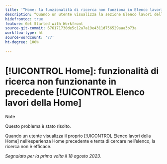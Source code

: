 ```yaml
---
title: '“Home: la funzionalità di ricerca non funziona in Elenco lavori della Home precedente”'
description: “Quando un utente visualizza la sezione Elenco lavori della Home nell’esperienza Home precedente e tenta di cercare nell’elenco, la ricerca non è efficace.”
hidefromtoc: true
feature: Get Started with Workfront
source-git-commit: 676171730de5c12a7a19e4311d756529aaa3b73a
workflow-type: ht
source-wordcount: '77'
ht-degree: 100%

---
```



# [!UICONTROL Home]: funzionalità di ricerca non funzionante in precedente [!UICONTROL Elenco lavori della Home]

>[!NOTE]
>
>Questo problema è stato risolto.

Quando un utente visualizza il proprio [!UICONTROL Elenco lavori della Home] nell’esperienza Home precedente e tenta di cercare nell’elenco, la ricerca non è efficace.

_Segnalato per la prima volta il 18 agosto 2023._

